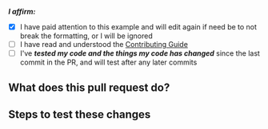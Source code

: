 <!-- Remove space and place 'x' mark between square [] brackets or click the checkbox after saving to affirm the following points: -->
<!-- (it should look like this: - [x] I have ...) -->
**_I affirm:_**
- [x] I have paid attention to this example and will edit again if need be to not break the formatting, or I will be ignored
- [ ] I have read and understood the [Contributing Guide](https://github.com/LandSandBoat/server/blob/base/CONTRIBUTING.md)
- [ ] I've _**tested my code and the things my code has changed**_ since the last commit in the PR, and will test after any later commits

## What does this pull request do?

<!-- Describe what your PR does here. If it closes an existing issue, you can mention: "Closes #1234" and GitHub will link this PR to that issue. -->

## Steps to test these changes

<!-- Clear and detailed steps to test your changes here -->
